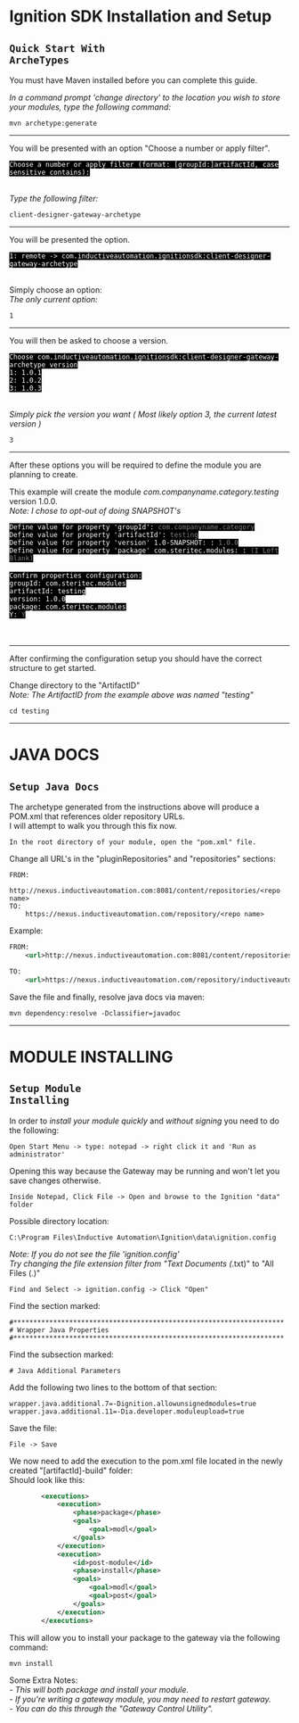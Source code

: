 

<b>Ignition SDK Installation and Setup</b>
===================================

<code>Quick Start With ArcheTypes</code>
---------------------------
You must have Maven installed before you can complete this guide.

*In a command prompt 'change directory' to the location you wish to store your modules, type the following command:*

    mvn archetype:generate

--------

You will be presented with an option "Choose a number or apply filter". </br>

<kbd style="background-color: #000000; color: white; font-style: bold; font-size: 12px;">
Choose a number or apply filter (format: [groupId:]artifactId, case sensitive contains):
</kbd>
</br></br>

*Type the following filter:*

    client-designer-gateway-archetype

---------

You will be presented the option.

<kbd style="background-color: #000000; color: white; font-style: bold; font-size: 12px">1: remote -> com.inductiveautomation.ignitionsdk:client-designer-gateway-archetype</kbd>
</br></br>

Simply choose an option:</br>
*The only current option:*

    1

---------

You will then be asked to choose a version.

<kbd style="background-color: #000000; color: white; font-style: bold; font-size: 12px">
Choose com.inductiveautomation.ignitionsdk:client-designer-gateway-archetype version
</kbd></br>
<kbd style="background-color: #000000; color: white; font-style: bold; font-size: 12px">
1: 1.0.1</kbd></br>
<kbd style="background-color: #000000; color: white; font-style: bold; font-size: 12px">
2: 1.0.2</kbd></br>
<kbd style="background-color: #000000; color: white; font-style: bold; font-size: 12px">
3: 1.0.3</kbd></br></br>


*Simply pick the version you want ( Most likely option 3, the current latest version )*

    3

--------

After these options you will be required to define the module you are planning to create. </br>

This example will create the module *com.companyname.category.testing* version 1.0.0. </br>
*Note: I chose to opt-out of doing SNAPSHOT's*</br>


<kbd style="background-color: #000000; color: white; font-style: bold; font-size: 12px">
Define value for property 'groupId': <bold style="color: gray;">com.companyname.category</bold>
</kbd></br>

<kbd style="background-color: #000000; color: white; font-style: bold; font-size: 12px">
Define value for property 'artifactId': <bold style="color: gray;">testing</bold>
</kbd></br>

<kbd style="background-color: #000000; color: white; font-style: bold; font-size: 12px">
Define value for property 'version' 1.0-SNAPSHOT: : <bold style="color: gray;">1.0.0</bold>
</kbd></br>

<kbd style="background-color: #000000; color: white; font-style: bold; font-size: 12px">
Define value for property 'package' com.steritec.modules: : <bold style="color: gray;">(I Left Blank)</bold>
</kbd></br></br>

<kbd style="background-color: #000000; color: white; font-style: bold; font-size: 12px">
Confirm properties configuration:
</kbd></br>

<kbd style="background-color: #000000; color: white; font-style: bold; font-size: 12px">
groupId: com.steritec.modules
</kbd></br>

<kbd style="background-color: #000000; color: white; font-style: bold; font-size: 12px">
artifactId: testing
</kbd></br>

<kbd style="background-color: #000000; color: white; font-style: bold; font-size: 12px">
version: 1.0.0
</kbd></br>

<kbd style="background-color: #000000; color: white; font-style: bold; font-size: 12px">
package: com.steritec.modules
</kbd></br>

<kbd style="background-color: #000000; color: white; font-style: bold; font-size: 12px">
Y: <bold style="color: gray;">Y</bold>
</kbd></br>
</br></br>

-------

After confirming the configuration setup you should have the correct structure to get started.

Change directory to the "ArtifactID"</br>
*Note: The ArtifactID from the example above was named "testing"*

    cd testing

------

<b>JAVA DOCS</b>
=====
<code>Setup Java Docs</code>
-------------------------------

The archetype generated from the instructions above will produce a POM.xml that references older repository URLs.</br>
I will attempt to walk you through this fix now.


    In the root directory of your module, open the "pom.xml" file.

Change all URL's in the "pluginRepositories" and "repositories" sections:

    FROM:
        http://nexus.inductiveautomation.com:8081/content/repositories/<repo name>
    TO:
        https://nexus.inductiveautomation.com/repository/<repo name>

Example:

```XML
FROM:
    <url>http://nexus.inductiveautomation.com:8081/content/repositories/inductiveautomation-releases</url>

TO:
    <url>https://nexus.inductiveautomation.com/repository/inductiveautomation-releases</url>
```

Save the file and finally, resolve java docs via maven:

    mvn dependency:resolve -Dclassifier=javadoc

--------------------
<b>MODULE INSTALLING</b>
==================
<code>Setup Module Installing</code>
------------------------------------

In order to *install your module quickly* and *without signing* you need to do the following:

    Open Start Menu -> type: notepad -> right click it and 'Run as administrator'

Opening this way because the Gateway may be running and won't let you save changes otherwise.

    Inside Notepad, Click File -> Open and browse to the Ignition "data" folder

Possible directory location:

    C:\Program Files\Inductive Automation\Ignition\data\ignition.config

*Note: If you do not see the file 'ignition.config' </br>
Try changing the file extension filter from "Text Documents (*.txt)" to "All Files (*.*)"

    Find and Select -> ignition.config -> Click "Open"

Find the section marked:

    #********************************************************************
    # Wrapper Java Properties
    #********************************************************************

Find the subsection marked:

    # Java Additional Parameters

Add the following two lines to the bottom of that section:

    wrapper.java.additional.7=-Dignition.allowunsignedmodules=true
    wrapper.java.additional.11=-Dia.developer.moduleupload=true

Save the file:

    File -> Save

We now need to add the execution to the pom.xml file located in the newly created "[artifactId]-build" folder:</br>
Should look like this:

```xml
        <executions>
            <execution>
                <phase>package</phase>
                <goals>
                    <goal>modl</goal>
                </goals>
            </execution>
            <execution>
                <id>post-module</id>
                <phase>install</phase>
                <goals>
                    <goal>modl</goal>
                    <goal>post</goal>
                </goals>
            </execution>
        </executions>
```

This will allow you to install your package to the gateway via the following command:</br>

    mvn install

Some Extra Notes: </br>
*- This will both package and install your module.* </br>
*- If you're writing a gateway module, you may need to restart gateway.* </br>
*- You can do this through the "Gateway Control Utility".*

